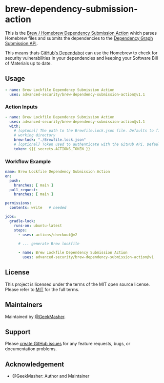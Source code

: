 # brew-dependency-submission-action

This is the [Brew / Homebrew Dependency Submission Action](https://github.com/advanced-security/brew-dependency-submission-action) which parses Homebrew files and submits the dependencies to the [Dependency Graph Submission API](https://docs.github.com/en/enterprise-cloud@latest/code-security/supply-chain-security/understanding-your-software-supply-chain/using-the-dependency-submission-api).

This means thats [GitHub's Dependabot](https://docs.github.com/en/enterprise-cloud@latest/code-security/dependabot/dependabot-alerts/about-dependabot-alerts) can use the Homebrew to check for security vulnerabilities in your dependencies and keeping your Software Bill of Materials up to date.

## Usage

```yaml
- name: Brew Lockfile Dependency Submission Action
  uses: advanced-security/brew-dependency-submission-action@v1.1
```

### Action Inputs

```yaml
- name: Brew Lockfile Dependency Submission Action
  uses: advanced-security/brew-dependency-submission-action@v1.1
  with:
    # [optonal] The path to the Brewfile.lock.json file. Defaults to finding all Brewfile.lock.json in the current
    # working directory
    brew-lock: "./Brewfile.lock.json"
    # [optional] Token used to authenticate with the GitHub API. Defaults to the GITHUB_TOKEN secret.
    token: ${{ secrets.ACTIONS_TOKEN }}
```

### Workflow Example

```yaml
name: Brew Lockfile Dependency Submission Action
on:
  push:
    branches: [ main ]
  pull_request:
    branches: [ main ]

permissions: 
  contents: write   # needed

jobs:
  gradle-lock:
    runs-on: ubuntu-latest
    steps:
      - uses: actions/checkout@v2
      
      # ... generate Brew lockfile

      - name: Brew Lockfile Dependency Submission Action
        uses: advanced-security/brew-dependency-submission-action@v1
```


## License 

This project is licensed under the terms of the MIT open source license. Please refer to [MIT](./LICENSE) for the full terms.


## Maintainers 

Maintained by [@GeekMasher](https://github.com/GeekMasher).


## Support

Please [create GitHub issues](https://github.com/advanced-security/brew-dependency-submission-action) for any feature requests, bugs, or documentation problems.


## Acknowledgement

- @GeekMasher: Author and Maintainer
